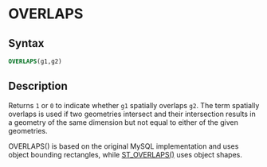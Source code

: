 # OVERLAPS

## Syntax

```sql
OVERLAPS(g1,g2)
```

## Description

Returns `1` or `0` to indicate whether `g1` spatially overlaps `g2`.
The term spatially overlaps is used if two geometries intersect and their
intersection results in a geometry of the same dimension but not equal to
either of the given geometries.

OVERLAPS() is based on the original MySQL implementation and uses object bounding rectangles, while [ST_OVERLAPS()](/kb/en/st_overlaps/) uses object shapes.